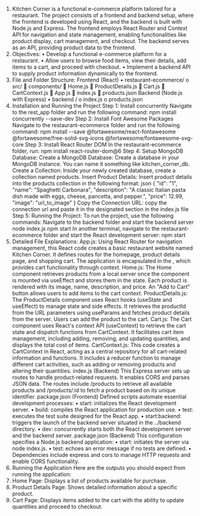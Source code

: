 1. Kitchen Corner is a functional e-commerce platform tailored for a restaurant. The project consists of a frontend and backend setup, where the frontend is developed using React, and the backend is built with Node.js and Express. The frontend employs React Router and Context API for navigation and state management, enabling functionalities like product display, cart management, and checkout. The backend serves as an API, providing product data to the frontend.
2. Objectives:
  •	Develop a functional e-commerce platform for a restaurant.
  •	Allow users to browse food items, view their details, add items to a cart, and proceed with checkout.
  •	Implement a backend API to supply product information dynamically to the frontend.
3. File and Folder Structure:
Frontend (React)
•	restaurant-ecommerce/
  o	src/
    	components/
    	Home.js
    	ProductDetails.js
    	Cart.js
    	CartContext.js
  	App.js
  	index.js
  	products.json
Backend (Node.js with Express)
•	backend /
  o	index.js
  o	products.json
5. Installation and Running the Project
Step 1: Install concurrently
Navigate to the rest_app folder and run the following command:
npm install concurrently --save-dev
Step 2: Install Font Awesome Packages
Navigate to the restaurant-ecommerce folder and run the following command:
npm install --save @fortawesome/react-fontawesome @fortawesome/free-solid-svg-icons @fortawesome/fontawesome-svg-core
Step 3: Install React Router DOM
In the restaurant-ecommerce folder, run:
npm install react-router-dom@6
Step 4: Setup MongoDB Database:
Create a MongoDB Database:
Create a database in your MongoDB instance. You can name it something like kitchen_corner_db.
Create a Collection:
Inside your newly created database, create a collection named products.
Insert Product Details:
Insert product details into the products collection in the following format:
json
{
    "id": "1",
    "name": "Spaghetti Carbonara",
    "description": "A classic Italian pasta dish made with eggs, cheese, pancetta, and pepper.",
    "price": 12.99,
    "image": "url_to_image"
}
Copy the Connection URL: copy the connection url and paste it in the designated section in the index.js file
Step 5: Running the Project:
To run the project, use the following commands:
	Navigate to the backend folder and start the backend server
node index.js
npm start
  In another terminal, navigate to the restaurant-ecommerce folder and start the React development server:
npm start
6. Detailed File Explanations:
App.js:
Using React Router for navigation management, this React code creates a basic restaurant website named Kitchen Corner. It defines routes for the homepage, product details page, and shopping cart. The application is encapsulated in the <CartProvider>, which provides cart functionality through context.
Home.js:
The Home component retrieves products from a local server once the component is mounted via useEffect and stores them in the state. Each product is rendered with its image, name, description, and price. An "Add to Cart" button allows users to add items to the cart context.
ProductDetails.js:
The ProductDetails component uses React hooks (useState and useEffect) to manage state and side effects. It retrieves the productId from the URL parameters using useParams and fetches product details from the server. Users can add the product to the cart.
Cart.js:
The Cart component uses React's context API (useContext) to retrieve the cart state and dispatch functions from CartContext. It facilitates cart item management, including adding, removing, and updating quantities, and displays the total cost of items.
CartContext.js:
This code creates a CartContext in React, acting as a central repository for all cart-related information and functions. It includes a reducer function to manage different cart activities, such as adding or removing products and altering their quantities.
index.js (Backend)
This Express server sets up routes to handle product-related requests. It enables CORS and parses JSON data. The routes include /products to retrieve all available products and /products/:id to fetch a product based on its unique identifier.
package.json (Frontend)
Defined scripts automate essential development processes:
•	start: initializes the React development server.
•	build: compiles the React application for production use.
•	test: executes the test suite designed for the React app.
•	start:backend: triggers the launch of the backend server situated in the ../backend directory.
•	dev: concurrently starts both the React development server and the backend server.
package.json (Backend)
This configuration specifies a Node.js backend application:
•	start: initiates the server via node index.js.
•	test: echoes an error message if no tests are defined.
•	Dependencies include express and cors to manage HTTP requests and enable CORS functionality.
7. Running the Application
Here are the outputs you should expect from running the application:
1.	Home Page: Displays a list of products available for purchase.
2.	Product Details Page: Shows detailed information about a specific product.
3.	Cart Page: Displays items added to the cart with the ability to update quantities and proceed to checkout.

